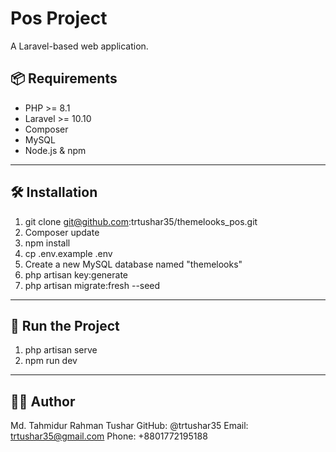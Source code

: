 # Pos Project

A Laravel-based web application.

## 📦 Requirements

- PHP >= 8.1
- Laravel >= 10.10
- Composer
- MySQL 
- Node.js & npm 

---

## 🛠️ Installation

1. git clone git@github.com:trtushar35/themelooks_pos.git
2. Composer update
3. npm install
4. cp .env.example .env
5. Create a new MySQL database named "themelooks"
6. php artisan key:generate
7. php artisan migrate:fresh --seed

---

## 🚀 Run the Project

1. php artisan serve
2. npm run dev

---

## 👨‍💻 Author
Md. Tahmidur Rahman Tushar GitHub: @trtushar35 Email: trtushar35@gmail.com Phone: +8801772195188
